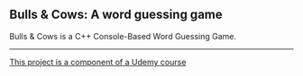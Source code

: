 ## Bulls & Cows: A word guessing game

Bulls & Cows is a C++ Console-Based Word Guessing Game.

---

[This project is a component of a Udemy course](https://www.udemy.com/unrealcourse/learn/v4/t/lecture/4347508?start=595)
